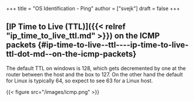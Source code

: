 +++
title = "OS Identification - Ping"
author = ["svejk"]
draft = false
+++

## [IP Time to Live (TTL)]({{< relref "ip_time_to_live_ttl.md" >}}) on the ICMP packets {#ip-time-to-live--ttl----ip-time-to-live-ttl-dot-md--on-the-icmp-packets}

The default TTL on windows is 128, which gets decremented by one at the router between the host and the box to 127. On the other hand the default for Linux is typically 64, so expect to see 63 for a Linux host.

{{< figure src="/images/icmp.png" >}}
